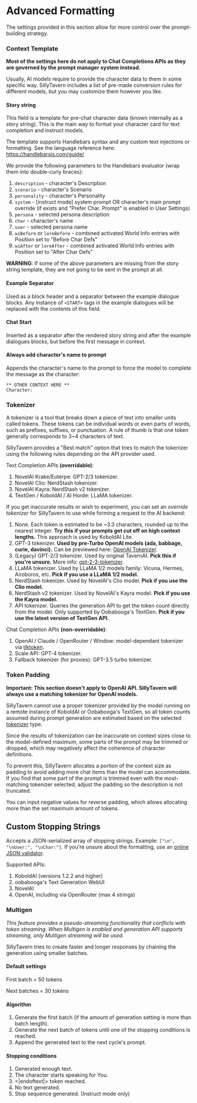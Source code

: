 # Advanced Formatting

The settings provided in this section allow for more control over the prompt-building strategy.


### Context Template

**Most of the settings here do not apply to Chat Completions APIs as they are governed by the prompt manager system instead.**

Usually, AI models require to provide the character data to them in some specific way. SillyTavern includes a list of pre-made conversion rules for different models, but you may customize them however you like.

#### Story string

This field is a template for pre-chat character data (known internally as a story string).
This is the main way to format your character card for text completion and instruct models.

The template supports Handlebars syntax and any custom text injections or formatting. See the language reference here: https://handlebarsjs.com/guide/

We provide the following parameters to the Handlebars evaluator (wrap them into double-curly braces):

1. `description` - character's Description
2. `scenario` - character's Scenario
3. `personality` - character's Personality
4. `system` - [instruct mode] system prompt OR character's main prompt override (if exists and "Prefer Char. Prompt" is enabled in User Settings)
5. `persona` - selected persona description
6. `char` - character's name
7. `user` - selected persona name
8. `wiBefore` or `loreBefore` - combined activated World Info entries with Position set to "Before Char Defs"
9. `wiAfter` or `loreAfter` - combined activated World Info entries with Position set to "After Char Defs"

**WARNING**: If some of the above parameters are missing from the story string template, they are not going to be sent in the prompt at all.

#### Example Separator

Used as a block header and a separator between the example dialogue blocks. Any instance of `<START>` tags in the example dialogues will be replaced with the contents of this field.

#### Chat Start

Inserted as a separator after the rendered story string and after the example dialogues blocks, but before the first message in context.

#### Always add character's name to prompt

Appends the character's name to the prompt to force the model to complete the message as the character:

```
** OTHER CONTEXT HERE **
Character:
```

### Tokenizer

A tokenizer is a tool that breaks down a piece of text into smaller units called tokens. These tokens can be individual words or even parts of words, such as prefixes, suffixes, or punctuation. A rule of thumb is that one token generally corresponds to 3~4 characters of text.

SillyTavern provides a "Best match" option that tries to match the tokenizer using the following rules depending on the API provider used.

Text Completion APIs **(overridable)**:
1. NovelAI Krake/Euterpe: GPT-2/3 tokenizer.
2. NovelAI Clio: NerdStash tokenizer.
3. NovelAI Kayra: NerdStash v2 tokenizer.
4. TextGen / KoboldAI / AI Horde: LLaMA tokenizer.

If you get inaccurate results or wish to experiment, you can set an *override tokenizer* for SillyTavern to use while forming a request to the AI backend:

1. None. Each token is estimated to be ~3.3 characters, rounded up to the nearest integer. **Try this if your prompts get cut off on high context lengths.** This approach is used by KoboldAI Lite.
2. GPT-3 tokenizer. **Used by pre-Turbo OpenAI models (ada, babbage, curie, davinci).** Can be previewed here: [OpenAI Tokenizer](https://platform.openai.com/tokenizer).
3. (Legacy) GPT-2/3 tokenizer. Used by original TavernAI. **Pick this if you're unsure.** More info: [gpt-2-3-tokenizer](https://github.com/josephrocca/gpt-2-3-tokenizer).
4. LLaMA tokenizer. Used by LLaMA 1/2 models family: Vicuna, Hermes, Airoboros, etc. **Pick if you use a LLaMA 1/2 model.**
5. NerdStash tokenizer. Used by NovelAI's Clio model. **Pick if you use the Clio model.**
6. NerdStash v2 tokenizer. Used by NovelAI's Kayra model. **Pick if you use the Kayra model.**
7. API tokenizer. Queries the generation API to get the token count directly from the model. Only supported by Oobabooga's TextGen. **Pick if you use the latest version of TextGen API.**

Chat Completion APIs **(non-overridable)**:
1. OpenAI / Claude / OpenRouter / Window: model-dependant tokenizer via [tiktoken](https://github.com/openai/tiktoken).
2. Scale API: GPT-4 tokenizer.
3. Fallback tokenizer (for proxies): GPT-3.5 turbo tokenizer.

### Token Padding

**Important: This section doesn't apply to OpenAI API. SillyTavern will always use a matching tokenizer for OpenAI models.**

SillyTavern cannot use a proper tokenizer provided by the model running on a remote instance of KoboldAI or Oobabooga's TextGen, so all token counts assumed during prompt generation are estimated based on the selected [tokenizer](#tokenizer) type.

Since the results of tokenization can be inaccurate on context sizes close to the model-defined maximum, some parts of the prompt may be trimmed or dropped, which may negatively affect the coherence of character definitions.

To prevent this, SillyTavern allocates a portion of the context size as padding to avoid adding more chat items than the model can accommodate. If you find that some part of the prompt is trimmed even with the most-matching tokenizer selected, adjust the padding so the description is not truncated.

You can input negative values for reverse padding, which allows allocating more than the set maximum amount of tokens.

## Custom Stopping Strings

Accepts a JSON-serialized array of stopping strings. Example: `["\n", "\nUser:", "\nChar:"]`. If you're unsure about the formatting, use an [online JSON validator](https://jsonlint.com/).

Supported APIs:

1. KoboldAI (versions 1.2.2 and higher)
2. oobabooga's Text Generation WebUI
3. NovelAI
4. OpenAI, including via OpenRouter (max 4 strings)

### Multigen

*This feature provides a pseudo-streaming functionality that conflicts with token streaming. When Multigen is enabled and generation API supports streaming, only Multigen streaming will be used.*

SillyTavern tries to create faster and longer responses by chaining the generation using smaller batches.

#### Default settings

First batch = 50 tokens

Next batches = 30 tokens

#### Algorithm

1. Generate the first batch (if the amount of generation setting is more than batch length).
2. Generate the next batch of tokens until one of the stopping conditions is reached.
3. Append the generated text to the next cycle's prompt.

#### Stopping conditions

1. Generated enough text.
2. The character starts speaking for You.
3. &lt;|endoftext|&gt; token reached.
4. No text generated.
5. Stop sequence generated. (Instruct mode only)

